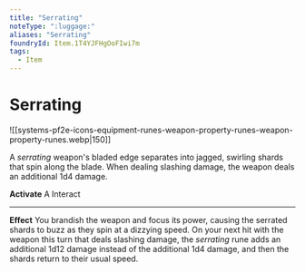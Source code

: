 ```yaml
---
title: "Serrating"
noteType: ":luggage:"
aliases: "Serrating"
foundryId: Item.1T4YJFHgOoFIwi7m
tags:
  - Item
---
```


# Serrating
![[systems-pf2e-icons-equipment-runes-weapon-property-runes-weapon-property-runes.webp|150]]

A _serrating_ weapon's bladed edge separates into jagged, swirling shards that spin along the blade. When dealing slashing damage, the weapon deals an additional 1d4 damage.

**Activate** A Interact

* * *

**Effect** You brandish the weapon and focus its power, causing the serrated shards to buzz as they spin at a dizzying speed. On your next hit with the weapon this turn that deals slashing damage, the _serrating_ rune adds an additional 1d12 damage instead of the additional 1d4 damage, and then the shards return to their usual speed.
